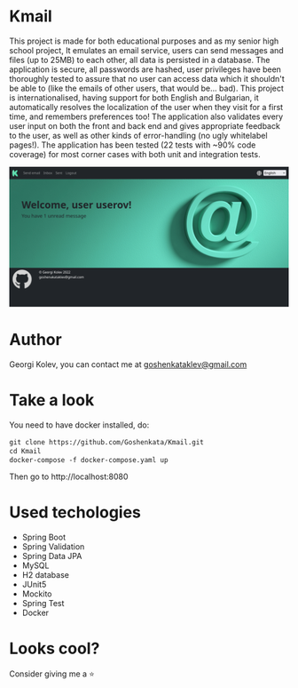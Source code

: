 # Kmail
This project is made for both educational purposes and as my senior high school project, 
It emulates an email service, users can send messages and files (up to 25MB) to each other, all data is persisted in a database.
The application is secure, all passwords are hashed, user privileges have been thoroughly tested to assure that no user can access data which it
shouldn't be able to (like the emails of other users, that would be... bad). This project is internationalised, having support for both English and Bulgarian,
it automatically resolves the localization of the user when they visit for a first time, and remembers preferences too! 
The application also validates every user input on both the front and back end and gives appropriate feedback to the user,
as well as other kinds of error-handling (no ugly whitelabel pages!). The application has been tested (22 tests with ~90% code coverage) for most corner cases 
with both unit and integration tests.

![logged in user](screenshot-logged.png)
# Author
Georgi Kolev, you can contact me at goshenkataklev@gmail.com
# Take a look
You need to have docker installed, do:
```
git clone https://github.com/Goshenkata/Kmail.git
cd Kmail
docker-compose -f docker-compose.yaml up
```
Then go to http://localhost:8080
# Used techologies
* Spring Boot
* Spring Validation
* Spring Data JPA
* MySQL
* H2 database
* JUnit5
* Mockito
* Spring Test
* Docker
# Looks cool?
Consider giving me a ⭐
